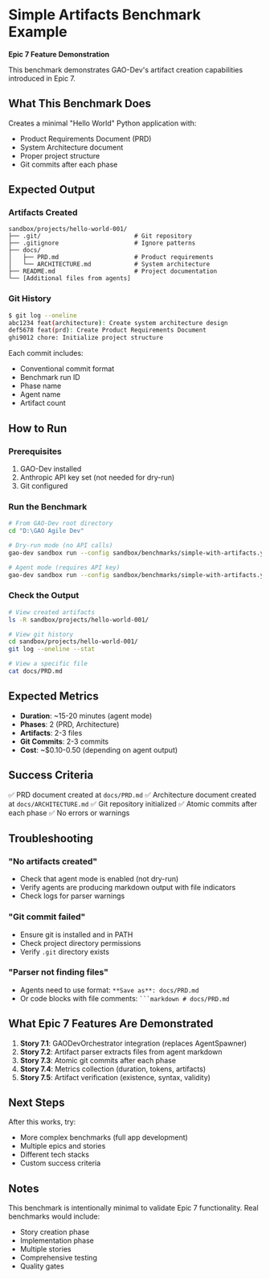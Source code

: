 # Simple Artifacts Benchmark Example

**Epic 7 Feature Demonstration**

This benchmark demonstrates GAO-Dev's artifact creation capabilities introduced in Epic 7.

## What This Benchmark Does

Creates a minimal "Hello World" Python application with:
- Product Requirements Document (PRD)
- System Architecture document
- Proper project structure
- Git commits after each phase

## Expected Output

### Artifacts Created

```
sandbox/projects/hello-world-001/
├── .git/                          # Git repository
├── .gitignore                     # Ignore patterns
├── docs/
│   ├── PRD.md                     # Product requirements
│   └── ARCHITECTURE.md            # System architecture
├── README.md                      # Project documentation
└── [Additional files from agents]
```

### Git History

```bash
$ git log --oneline
abc1234 feat(architecture): Create system architecture design
def5678 feat(prd): Create Product Requirements Document
ghi9012 chore: Initialize project structure
```

Each commit includes:
- Conventional commit format
- Benchmark run ID
- Phase name
- Agent name
- Artifact count

## How to Run

### Prerequisites

1. GAO-Dev installed
2. Anthropic API key set (not needed for dry-run)
3. Git configured

### Run the Benchmark

```bash
# From GAO-Dev root directory
cd "D:\GAO Agile Dev"

# Dry-run mode (no API calls)
gao-dev sandbox run --config sandbox/benchmarks/simple-with-artifacts.yaml --mode dry-run

# Agent mode (requires API key)
gao-dev sandbox run --config sandbox/benchmarks/simple-with-artifacts.yaml --mode agent
```

### Check the Output

```bash
# View created artifacts
ls -R sandbox/projects/hello-world-001/

# View git history
cd sandbox/projects/hello-world-001/
git log --oneline --stat

# View a specific file
cat docs/PRD.md
```

## Expected Metrics

- **Duration**: ~15-20 minutes (agent mode)
- **Phases**: 2 (PRD, Architecture)
- **Artifacts**: 2-3 files
- **Git Commits**: 2-3 commits
- **Cost**: ~$0.10-0.50 (depending on agent output)

## Success Criteria

✅ PRD document created at `docs/PRD.md`
✅ Architecture document created at `docs/ARCHITECTURE.md`
✅ Git repository initialized
✅ Atomic commits after each phase
✅ No errors or warnings

## Troubleshooting

### "No artifacts created"

- Check that agent mode is enabled (not dry-run)
- Verify agents are producing markdown output with file indicators
- Check logs for parser warnings

### "Git commit failed"

- Ensure git is installed and in PATH
- Check project directory permissions
- Verify `.git` directory exists

### "Parser not finding files"

- Agents need to use format: `**Save as**: docs/PRD.md`
- Or code blocks with file comments: ` ```markdown # docs/PRD.md `

## What Epic 7 Features Are Demonstrated

1. **Story 7.1**: GAODevOrchestrator integration (replaces AgentSpawner)
2. **Story 7.2**: Artifact parser extracts files from agent markdown
3. **Story 7.3**: Atomic git commits after each phase
4. **Story 7.4**: Metrics collection (duration, tokens, artifacts)
5. **Story 7.5**: Artifact verification (existence, syntax, validity)

## Next Steps

After this works, try:
- More complex benchmarks (full app development)
- Multiple epics and stories
- Different tech stacks
- Custom success criteria

## Notes

This benchmark is intentionally minimal to validate Epic 7 functionality.
Real benchmarks would include:
- Story creation phase
- Implementation phase
- Multiple stories
- Comprehensive testing
- Quality gates
